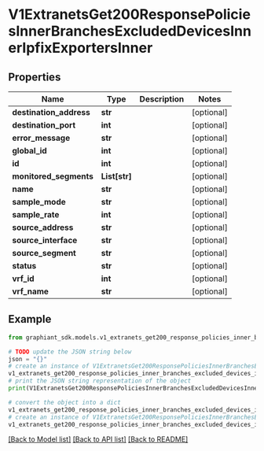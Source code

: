 # V1ExtranetsGet200ResponsePoliciesInnerBranchesExcludedDevicesInnerIpfixExportersInner


## Properties

Name | Type | Description | Notes
------------ | ------------- | ------------- | -------------
**destination_address** | **str** |  | [optional] 
**destination_port** | **int** |  | [optional] 
**error_message** | **str** |  | [optional] 
**global_id** | **int** |  | [optional] 
**id** | **int** |  | [optional] 
**monitored_segments** | **List[str]** |  | [optional] 
**name** | **str** |  | [optional] 
**sample_mode** | **str** |  | [optional] 
**sample_rate** | **int** |  | [optional] 
**source_address** | **str** |  | [optional] 
**source_interface** | **str** |  | [optional] 
**source_segment** | **str** |  | [optional] 
**status** | **str** |  | [optional] 
**vrf_id** | **int** |  | [optional] 
**vrf_name** | **str** |  | [optional] 

## Example

```python
from graphiant_sdk.models.v1_extranets_get200_response_policies_inner_branches_excluded_devices_inner_ipfix_exporters_inner import V1ExtranetsGet200ResponsePoliciesInnerBranchesExcludedDevicesInnerIpfixExportersInner

# TODO update the JSON string below
json = "{}"
# create an instance of V1ExtranetsGet200ResponsePoliciesInnerBranchesExcludedDevicesInnerIpfixExportersInner from a JSON string
v1_extranets_get200_response_policies_inner_branches_excluded_devices_inner_ipfix_exporters_inner_instance = V1ExtranetsGet200ResponsePoliciesInnerBranchesExcludedDevicesInnerIpfixExportersInner.from_json(json)
# print the JSON string representation of the object
print(V1ExtranetsGet200ResponsePoliciesInnerBranchesExcludedDevicesInnerIpfixExportersInner.to_json())

# convert the object into a dict
v1_extranets_get200_response_policies_inner_branches_excluded_devices_inner_ipfix_exporters_inner_dict = v1_extranets_get200_response_policies_inner_branches_excluded_devices_inner_ipfix_exporters_inner_instance.to_dict()
# create an instance of V1ExtranetsGet200ResponsePoliciesInnerBranchesExcludedDevicesInnerIpfixExportersInner from a dict
v1_extranets_get200_response_policies_inner_branches_excluded_devices_inner_ipfix_exporters_inner_from_dict = V1ExtranetsGet200ResponsePoliciesInnerBranchesExcludedDevicesInnerIpfixExportersInner.from_dict(v1_extranets_get200_response_policies_inner_branches_excluded_devices_inner_ipfix_exporters_inner_dict)
```
[[Back to Model list]](../README.md#documentation-for-models) [[Back to API list]](../README.md#documentation-for-api-endpoints) [[Back to README]](../README.md)



